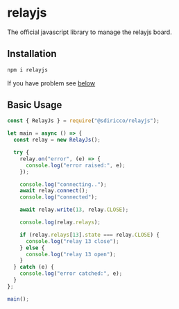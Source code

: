 # relayjs

The official javascript library to manage the relayjs board.

## Installation

```bash
npm i relayjs
```

If you have problem see [below]()

## Basic Usage

```javascript
const { RelayJs } = require("@sdiricco/relayjs");

let main = async () => {
  const relay = new RelayJs();

  try {
    relay.on("error", (e) => {
      console.log("error raised:", e);
    });

    console.log("connecting..");
    await relay.connect();
    console.log("connected");

    await relay.write(13, relay.CLOSE);

    console.log(relay.relays);

    if (relay.relays[13].state === relay.CLOSE) {
      console.log("relay 13 close");
    } else {
      console.log("relay 13 open");
    }
  } catch (e) {
    console.log("error catched:", e);
  }
};

main();
```

